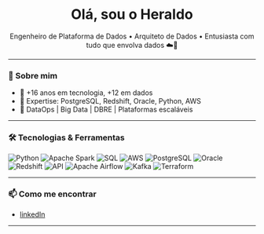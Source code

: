 <h1 align="center"> Olá, sou o Heraldo</h1>

<p align="center">
  Engenheiro de Plataforma de Dados • Arquiteto de Dados • Entusiasta com tudo que envolva dados ☁️🐘
</p>

---

### 🚀 Sobre mim

- 🎯 +16 anos em tecnologia, +12 em dados
- 🧠 Expertise: PostgreSQL, Redshift, Oracle, Python, AWS
- 🔧 DataOps | Big Data | DBRE | Plataformas escaláveis

---

### 🛠️ Tecnologias & Ferramentas

![Python](https://img.shields.io/badge/-Python-3776AB?logo=python&logoColor=white)
![Apache Spark](https://img.shields.io/badge/-Spark-E25A1C?logo=apache-spark&logoColor=white)
![SQL](https://img.shields.io/badge/-SQL-4479A1?logo=postgresql&logoColor=white)
![AWS](https://img.shields.io/badge/-AWS-232F3E?logo=amazon-aws&logoColor=white)
![PostgreSQL](https://img.shields.io/badge/-PostgreSQL-336791?logo=postgresql&logoColor=white)
![Oracle](https://img.shields.io/badge/-Oracle-F80000?logo=oracle&logoColor=white)
![Redshift](https://img.shields.io/badge/-Redshift-4053D6?logo=amazon-redshift&logoColor=white)
![API](https://img.shields.io/badge/-API-6E6E6E?logo=cloudflare&logoColor=white)
![Apache Airflow](https://img.shields.io/badge/-Airflow-017CEE?logo=apache-airflow&logoColor=white)
![Kafka](https://img.shields.io/badge/-Kafka-231F20?logo=apache-kafka&logoColor=white)
![Terraform](https://img.shields.io/badge/-Terraform-623CE4?logo=terraform&logoColor=white)



<!-- ---

### 📈 GitHub Stats

<p align="left">
  <img src="https://github-readme-stats.vercel.app/api?username=heraldoaraujo&show_icons=true&theme=tokyonight" width="390" height="200" alt="Heraldo GitHub stats" style="margin-right: 30px;"/>
 docs/criando-primeira-pagina-portifolio-github
  <img src="https://github-readme-stats.vercel.app/api/top-langs/?username=heraldoaraujo&layout=compact&langs_count=10" width="420" height="200" alt="Linguagens mais utilizadas" />
</p> -->





---


### 📫 Como me encontrar

- [linkedIn](https://www.linkedin.com/in/heraldo-araujo-da-silva/)

---
